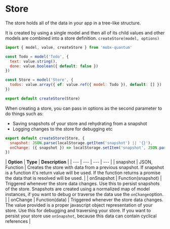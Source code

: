 # Store

The store holds all of the data in your app in a tree-like structure.

It is created by using a single model and then all of its child values and other models are combined into a store definition. `createStore(model, options)`

```javascript
import { model, value, createStore } from 'mobx-quantum'

const Todo = model('Todo', {
  text: value.string(),
  done: value.boolean({ default: false })
})

const Store = model('Store', {
  todos: value.array({ of: value.ref({ model: Todo }), default: [] })
})

export default createStore(Store)
```

When creating a store, you can pass in options as the second parameter to do things such as:

* Saving snapshots of your store and rehydrating from a snapshot
* Logging changes to the store for debugging etc

```javascript
export default createStore(Store, {
  snapshot: JSON.parse(localStorage.getItem('snapshot') || '{}'),
  onChange: ({ snapshot }) => localStorage.setItem('snapshot', JSON.parse(snapshot))
})
```

| **Option** | **Type** | **Description** |
| --- | --- | --- | --- |
| snapshot | JSON, Function | Creates the store with data from a previous snapshot. If snapshot is a function it's return value will be used. If the function returns a promise the data that is resolved will be used. |
| onSnapshot | Function\(snapshot\) | Triggered whenever the store data changes. Use this to persist snapshots of the store. Snapshots are created using a normalized map of model instances, if you want to debug or traverse the data use the `onChange`option. |
| onChange | Function\(data\) | Triggered whenever the store data changes. The value provided is a proper javascript object representation of your store. Use this for debugging and traversing your store. If you want to persist your store use `onSnapshot`, because this data can contain cyclical references |



